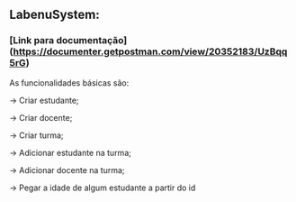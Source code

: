 ## LabenuSystem:

### [Link para documentação] (https://documenter.getpostman.com/view/20352183/UzBqq5rG)

As funcionalidades básicas são:

→ Criar estudante;

→ Criar docente;

→ Criar turma;

→ Adicionar estudante na turma;

→ Adicionar docente na turma;

→ Pegar a idade de algum estudante a partir do id
